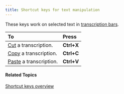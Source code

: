 ```yaml
---
title: Shortcut keys for text manipulation
---
```


These keys work on selected text in [transcription bars](../menus/edit/transcription/guidelines).

|**To**|**Press**|
| :- | :- |
|[Cut](../menus/edit/cut-copy-paste) a transcription.|**Ctrl+X**|
|[Copy](../menus/edit/cut-copy-paste) a transcription.|**Ctrl+C**|
|[Paste](../menus/edit/cut-copy-paste) a transcription.|**Ctrl+V**|

#### **Related Topics**
[Shortcut keys overview](overview)
